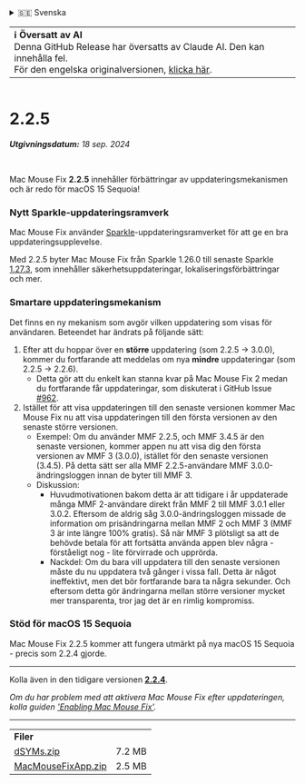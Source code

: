 <details>
<summary>🇸🇪 Svenska</summary>

[🇬🇧 English (GitHub Release)](https://github.com/noah-nuebling/mac-mouse-fix/releases/tag/2.2.5)\
[🇦🇩 Català](https://redirect.macmousefix.com/?target=mmf-release&tag=2.2.5&locale=ca)\
[🇩🇪 Deutsch](https://redirect.macmousefix.com/?target=mmf-release&tag=2.2.5&locale=de)\
[🇪🇸 Español](https://redirect.macmousefix.com/?target=mmf-release&tag=2.2.5&locale=es)\
[🇫🇷 Français](https://redirect.macmousefix.com/?target=mmf-release&tag=2.2.5&locale=fr)\
[🇮🇩 Indonesia](https://redirect.macmousefix.com/?target=mmf-release&tag=2.2.5&locale=id)\
[🇮🇹 Italiano](https://redirect.macmousefix.com/?target=mmf-release&tag=2.2.5&locale=it)\
[🇭🇺 Magyar](https://redirect.macmousefix.com/?target=mmf-release&tag=2.2.5&locale=hu)\
[🇳🇱 Nederlands](https://redirect.macmousefix.com/?target=mmf-release&tag=2.2.5&locale=nl)\
[🇵🇱 Polski](https://redirect.macmousefix.com/?target=mmf-release&tag=2.2.5&locale=pl)\
[🇧🇷 Português (Brasil)](https://redirect.macmousefix.com/?target=mmf-release&tag=2.2.5&locale=pt-BR)\
[🇵🇹 Português (Portugal)](https://redirect.macmousefix.com/?target=mmf-release&tag=2.2.5&locale=pt-PT)\
[🇷🇴 Română](https://redirect.macmousefix.com/?target=mmf-release&tag=2.2.5&locale=ro)\
**🇸🇪 Svenska**\
[🇻🇳 Tiếng Việt](https://redirect.macmousefix.com/?target=mmf-release&tag=2.2.5&locale=vi)\
[🇹🇷 Türkçe](https://redirect.macmousefix.com/?target=mmf-release&tag=2.2.5&locale=tr)\
[🇨🇿 Čeština](https://redirect.macmousefix.com/?target=mmf-release&tag=2.2.5&locale=cs)\
[🇬🇷 Ελληνικά](https://redirect.macmousefix.com/?target=mmf-release&tag=2.2.5&locale=el)\
[🇷🇺 Русский](https://redirect.macmousefix.com/?target=mmf-release&tag=2.2.5&locale=ru)\
[🇺🇦 Українська](https://redirect.macmousefix.com/?target=mmf-release&tag=2.2.5&locale=uk)\
[🇮🇱 עברית](https://redirect.macmousefix.com/?target=mmf-release&tag=2.2.5&locale=he)\
[🇸🇦 العربية](https://redirect.macmousefix.com/?target=mmf-release&tag=2.2.5&locale=ar)\
[🇮🇳 हिन्दी](https://redirect.macmousefix.com/?target=mmf-release&tag=2.2.5&locale=hi)\
[🇹🇭 ไทย](https://redirect.macmousefix.com/?target=mmf-release&tag=2.2.5&locale=th)\
[🇨🇳 中文 (简体)](https://redirect.macmousefix.com/?target=mmf-release&tag=2.2.5&locale=zh-Hans)\
[🇨🇳 中文 (繁體)](https://redirect.macmousefix.com/?target=mmf-release&tag=2.2.5&locale=zh-Hant)\
[🇭🇰 中文（香港)](https://redirect.macmousefix.com/?target=mmf-release&tag=2.2.5&locale=zh-HK)\
[🇯🇵 日本語](https://redirect.macmousefix.com/?target=mmf-release&tag=2.2.5&locale=ja)\
[🇰🇷 한국어](https://redirect.macmousefix.com/?target=mmf-release&tag=2.2.5&locale=ko)\
[Help translate Mac Mouse Fix to different languages!](https://github.com/noah-nuebling/mac-mouse-fix/discussions/731)
</details>
<table align=><td>
<b>ℹ️ Översatt av AI</b><br>
Denna GitHub Release har översatts av Claude AI. Den kan innehålla fel.<br>
För den engelska originalversionen, <a href="https://github.com/noah-nuebling/mac-mouse-fix/releases/tag/2.2.5">klicka här</a>.
</td></table>

<table></table>

# 2.2.5
***Utgivningsdatum:** 18 sep. 2024*

<br>

Mac Mouse Fix **2.2.5** innehåller förbättringar av uppdateringsmekanismen och är redo för macOS 15 Sequoia!

### Nytt Sparkle-uppdateringsramverk

Mac Mouse Fix använder [Sparkle](https://sparkle-project.org/)-uppdateringsramverket för att ge en bra uppdateringsupplevelse.

Med 2.2.5 byter Mac Mouse Fix från Sparkle 1.26.0 till senaste Sparkle [1.27.3](https://github.com/sparkle-project/Sparkle/releases/tag/1.27.3), som innehåller säkerhetsuppdateringar, lokaliseringsförbättringar och mer.

### Smartare uppdateringsmekanism

Det finns en ny mekanism som avgör vilken uppdatering som visas för användaren. Beteendet har ändrats på följande sätt:

1. Efter att du hoppar över en **större** uppdatering (som 2.2.5 -> 3.0.0), kommer du fortfarande att meddelas om nya **mindre** uppdateringar (som 2.2.5 -> 2.2.6).
    - Detta gör att du enkelt kan stanna kvar på Mac Mouse Fix 2 medan du fortfarande får uppdateringar, som diskuterat i GitHub Issue [#962](https://github.com/noah-nuebling/mac-mouse-fix/issues/962).
2. Istället för att visa uppdateringen till den senaste versionen kommer Mac Mouse Fix nu att visa uppdateringen till den första versionen av den senaste större versionen.
    - Exempel: Om du använder MMF 2.2.5, och MMF 3.4.5 är den senaste versionen, kommer appen nu att visa dig den första versionen av MMF 3 (3.0.0), istället för den senaste versionen (3.4.5). På detta sätt ser alla MMF 2.2.5-användare MMF 3.0.0-ändringsloggen innan de byter till MMF 3.
    - Diskussion:
        - Huvudmotivationen bakom detta är att tidigare i år uppdaterade många MMF 2-användare direkt från MMF 2 till MMF 3.0.1 eller 3.0.2. Eftersom de aldrig såg 3.0.0-ändringsloggen missade de information om prisändringarna mellan MMF 2 och MMF 3 (MMF 3 är inte längre 100% gratis). Så när MMF 3 plötsligt sa att de behövde betala för att fortsätta använda appen blev några - förståeligt nog - lite förvirrade och upprörda.
        - Nackdel: Om du bara vill uppdatera till den senaste versionen måste du nu uppdatera två gånger i vissa fall. Detta är något ineffektivt, men det bör fortfarande bara ta några sekunder. Och eftersom detta gör ändringarna mellan större versioner mycket mer transparenta, tror jag det är en rimlig kompromiss.

### Stöd för macOS 15 Sequoia

Mac Mouse Fix 2.2.5 kommer att fungera utmärkt på nya macOS 15 Sequoia - precis som 2.2.4 gjorde.

---

Kolla även in den tidigare versionen [**2.2.4**](https://redirect.macmousefix.com/?target=mmf-release&tag=2.2.4&locale=sv).

*Om du har problem med att aktivera Mac Mouse Fix efter uppdateringen, kolla guiden ['Enabling Mac Mouse Fix'](https://github.com/noah-nuebling/mac-mouse-fix/discussions/861).*

---

<table align="start">
<tr>
    <td colspan=2>
        <b>Filer</b>
    </td>
</tr>
<tr>
    <td><a href="https://github.com/noah-nuebling/mac-mouse-fix/releases/download/2.2.5/dSYMs.zip">dSYMs.zip</a></td>
    <td>7.2 MB</td>
</tr>
<tr>
    <td><a href="https://github.com/noah-nuebling/mac-mouse-fix/releases/download/2.2.5/MacMouseFixApp.zip">MacMouseFixApp.zip</a></td>
    <td>2.5 MB</td>
</tr>
</table>